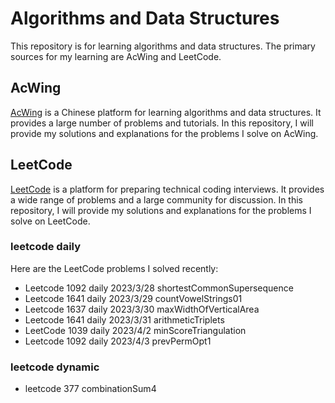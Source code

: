 # Algorithms and Data Structures
This repository is for learning algorithms and data structures. The primary sources for my learning are AcWing and LeetCode.

## AcWing
[AcWing](https://www.acwing.com/) is a Chinese platform for learning algorithms and data structures. It provides a large number of problems and tutorials. In this repository, I will provide my solutions and explanations for the problems I solve on AcWing.

## LeetCode
[LeetCode](https://leetcode.com/) is a platform for preparing technical coding interviews. It provides a wide range of problems and a large community for discussion. In this repository, I will provide my solutions and explanations for the problems I solve on LeetCode.

### leetcode daily
Here are the LeetCode problems I solved recently:

- Leetcode 1092 daily 2023/3/28 shortestCommonSupersequence
- Leetcode 1641 daily 2023/3/29 countVowelStrings01
- Leetcode 1637 daily 2023/3/30 maxWidthOfVerticalArea
- Leetcode 1641 daily 2023/3/31 arithmeticTriplets
- LeetCode 1039 daily 2023/4/2  minScoreTriangulation
- Leetcode 1092 daily 2023/4/3  prevPermOpt1

### leetcode dynamic

- leetcode 377 combinationSum4  
